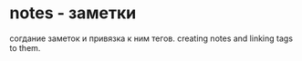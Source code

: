 # notes - заметки
согдание заметок и привязка к ним тегов.
creating notes and linking tags to them.

